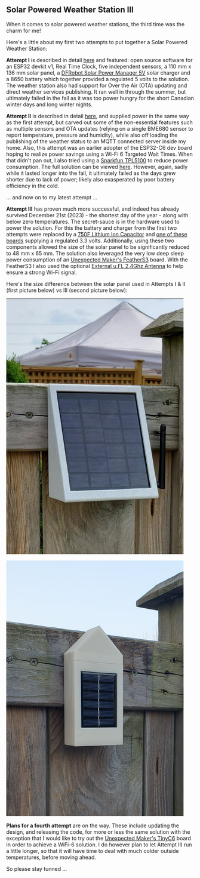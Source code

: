 ## Solar Powered Weather Station III

When it comes to solar powered weather stations, the third time was the charm for me!

Here's a little about my first two attempts to put together a Solar Powered Weather Station:

**Attempt I** is described in detail [here](https://hackaday.io/project/179917-open-source-solar-powered-weather-station) and featured: open source software for an ESP32 devkit v1, Real Time Clock, five independent sensors, a  110 mm x 136 mm solar panel, a [DFRobot Solar Power Manager 5V](https://www.dfrobot.com/product-1712.html) solar charger and a 8650 battery which together provided a regulated 5 volts to the solution.  The weather station also had support for Over the Air (OTA) updating and direct weather services publishing.   It ran well in through the summer, but ultimately failed in the fall as it was too power hungry for the short Canadian winter days and long winter nights.

**Attempt II** is described in detail [here](https://github.com/roblatour/WeatherStation), and supplied power in the same way as the first attempt, but carved out some of the non-essential features such as multiple sensors and OTA updates (relying on a single BME680 sensor to report temperature, pressure and humidity), while also off loading the publishing of the weather status to an MQTT connected server inside my home.   Also, this attempt was an earlier adopter of the ESP32-C6 dev board hoping to realize power savings using a Wi-Fi 6 Targeted Wait Times.  When that didn't pan out, I also tried using a [Sparkfun TPL5100](https://www.sparkfun.com/products/15353) to reduce power consumption.  The full solution can be viewed [here]( https://github.com/roblatour/WeatherStation).   However, again, sadly while it lasted longer into the fall, it ultimately failed as the days grew shorter due to lack of power; likely also exasperated by poor battery efficiency in the cold.

... and now on to my latest attempt ... 

**Attempt III** has proven much more successful, and indeed has already survived December 21st (2023) - the shortest day of the year - along with below zero temperatures.  The secret-sauce is in the hardware used to power the solution.  For this the battery and charger from the first two attempts were replaced by a [750F Lithium Ion Capacitor](https://www.aliexpress.com/item/1005004881819434.html) and [one of these boards](https://www.tindie.com/products/jaspersikken/solar-harvesting-into-lithium-ion-capacitor/) supplying a regulated 3.3 volts.  Additionally, using these two components allowed the size of the solar panel to be significantly reduced to 48 mm x 65 mm.   The solution also leveraged the very low deep sleep power consumption of an [Unexpected Maker's FeatherS3](https://unexpectedmaker.com/shop.html#!/FeatherS3/p/577111310/category=154222511) board.  With the FeatherS3 I also used the optional [External u.FL 2.4Ghz Antenna](https://unexpectedmaker.com/shop.html#!/Ext-u-FL-2-4Ghz-Antenna/p/578941059) to help ensure a strong Wi-Fi signal.

Here's the size difference between the solar panel used in Attempts I  & II (first picture below) vs III (second picture below):

![Attempts I & II](https://github.com/roblatour/SolarWeatherStationIII/blob/main/Images/AttemptIandII.jpg)

![Attempt III](https://github.com/roblatour/SolarWeatherStationIII/blob/main/Images/AttemptIII.jpg)

**Plans for a fourth attempt** are on the way.  These include updating the design, and releasing the code, for more or less the same solution with the exception that I would like to try out the [Unexpected Maker's TinyC6](https://unexpectedmaker.com/shop.html#!/TinyC6/p/602208790/category=0) board in order to achieve a WiFi-6 solution.  I do however plan to let Attempt III run a little longer, so that it will have time to deal with much colder outside temperatures, before moving ahead.

So please stay tunned ... 